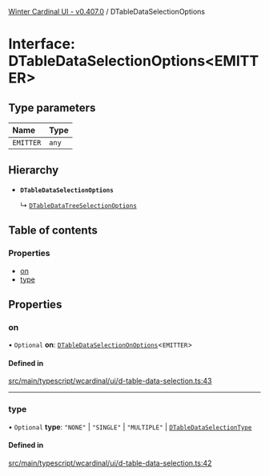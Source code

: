 [Winter Cardinal UI - v0.407.0](../index.md) / DTableDataSelectionOptions

# Interface: DTableDataSelectionOptions\<EMITTER\>

## Type parameters

| Name | Type |
| :------ | :------ |
| `EMITTER` | `any` |

## Hierarchy

- **`DTableDataSelectionOptions`**

  ↳ [`DTableDataTreeSelectionOptions`](DTableDataTreeSelectionOptions.md)

## Table of contents

### Properties

- [on](DTableDataSelectionOptions.md#on)
- [type](DTableDataSelectionOptions.md#type)

## Properties

### on

• `Optional` **on**: [`DTableDataSelectionOnOptions`](DTableDataSelectionOnOptions.md)\<`EMITTER`\>

#### Defined in

[src/main/typescript/wcardinal/ui/d-table-data-selection.ts:43](https://github.com/winter-cardinal/winter-cardinal-ui/blob/v0.407.0/src/main/typescript/wcardinal/ui/d-table-data-selection.ts#L43)

___

### type

• `Optional` **type**: ``"NONE"`` \| ``"SINGLE"`` \| ``"MULTIPLE"`` \| [`DTableDataSelectionType`](../index.md#dtabledataselectiontype-1)

#### Defined in

[src/main/typescript/wcardinal/ui/d-table-data-selection.ts:42](https://github.com/winter-cardinal/winter-cardinal-ui/blob/v0.407.0/src/main/typescript/wcardinal/ui/d-table-data-selection.ts#L42)
